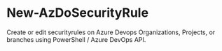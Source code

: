 # New-AzDoSecurityRule
Create or edit securityrules on Azure Devops Organizations, Projects, or branches using PowerShell / Azure DevOps API.
